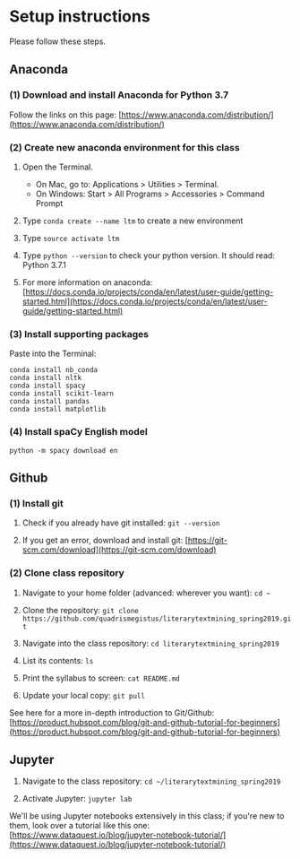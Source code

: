 # Setup instructions

Please follow these steps.

## Anaconda



### (1) Download and install Anaconda for Python 3.7

Follow the links on this page: [https://www.anaconda.com/distribution/](https://www.anaconda.com/distribution/)

### (2) Create new anaconda environment for this class

1. Open the Terminal.
	* On Mac, go to: Applications > Utilities > Terminal.
	* On Windows: Start > All Programs > Accessories > Command Prompt

2. Type ```conda create --name ltm``` to create a new environment

3. Type ```source activate ltm```

4. Type ```python --version``` to check your python version. It should read: Python 3.7.1

5. For more information on anaconda: [https://docs.conda.io/projects/conda/en/latest/user-guide/getting-started.html](https://docs.conda.io/projects/conda/en/latest/user-guide/getting-started.html)

### (3) Install supporting packages

Paste into the Terminal:

```
conda install nb_conda
conda install nltk
conda install spacy
conda install scikit-learn
conda install pandas
conda install matplotlib
```

### (4) Install spaCy English model

```
python -m spacy download en
```

## Github

### (1) Install git

1. Check if you already have git installed: ```git --version```

2. If you get an error, download and install git: [https://git-scm.com/download](https://git-scm.com/download)

### (2) Clone class repository

1. Navigate to your home folder (advanced: wherever you want): ```cd ~```

2. Clone the repository: ```git clone https://github.com/quadrismegistus/literarytextmining_spring2019.git```

3. Navigate into the class repository: ```cd literarytextmining_spring2019```

4. List its contents: ```ls```

5. Print the syllabus to screen: ```cat README.md```

6. Update your local copy: ```git pull```

See here for a more in-depth introduction to Git/Github: [https://product.hubspot.com/blog/git-and-github-tutorial-for-beginners](https://product.hubspot.com/blog/git-and-github-tutorial-for-beginners)

## Jupyter

1. Navigate to the class repository: ```cd ~/literarytextmining_spring2019```

2. Activate Jupyter: ```jupyter lab```


We'll be using Jupyter notebooks extensively in this class; if you're new to them, look over a tutorial like this one: [https://www.dataquest.io/blog/jupyter-notebook-tutorial/](https://www.dataquest.io/blog/jupyter-notebook-tutorial/)
